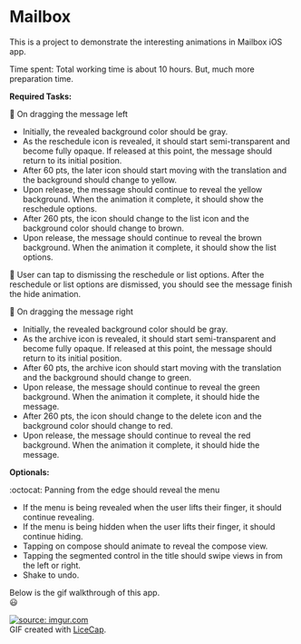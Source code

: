 # Mailbox

This is a project to demonstrate the interesting animations in Mailbox iOS app.

Time spent: Total working time is about 10 hours. But, much more preparation time.

**Required Tasks:** <br>

:watermelon:  On dragging the message left
 
   * Initially, the revealed background color should be gray.
   * As the reschedule icon is revealed, it should start semi-transparent and become fully opaque. If released at this point, the message should return to its initial position.
   * After 60 pts, the later icon should start moving with the translation and the background should change to yellow.
   * Upon release, the message should continue to reveal the yellow background. When the animation it complete, it should show the reschedule options.
   * After 260 pts, the icon should change to the list icon and the background color should change to brown.
   * Upon release, the message should continue to reveal the brown background. When the animation it complete, it should show the list options.<br>
  
:watermelon:  User can tap to dismissing the reschedule or list options. After the reschedule or list options are dismissed, you should see the message finish the hide animation.
  

  
:watermelon:  On dragging the message right
* Initially, the revealed background color should be gray.
* As the archive icon is revealed, it should start semi-transparent and become fully opaque. If released at this point, the message should return to its initial position.
* After 60 pts, the archive icon should start moving with the translation and the background should change to green.
* Upon release, the message should continue to reveal the green background. When the animation it complete, it should hide the message.
* After 260 pts, the icon should change to the delete icon and the background color should change to red.
* Upon release, the message should continue to reveal the red background. When the animation it complete, it should hide the message. <br>

**Optionals:** <br>

:octocat: Panning from the edge should reveal the menu

* If the menu is being revealed when the user lifts their finger, it should continue revealing.
* If the menu is being hidden when the user lifts their finger, it should continue hiding.
* Tapping on compose should animate to reveal the compose view.
* Tapping the segmented control in the title should swipe views in from the left or right.
* Shake to undo. <br>


Below is the gif walkthrough of this app.<br> :smiley:

<a href="http://imgur.com/4YInhBP"><img src="http://imgur.com/4YInhBP.gif" title="source: imgur.com" /></a>
<br>
GIF created with [LiceCap](http://www.cockos.com/licecap/).
